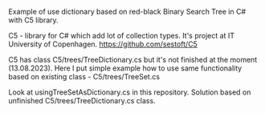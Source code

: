 
Example of use dictionary based on red-black Binary Search Tree in C# with C5 library.

C5 - library for C# which add lot of collection types. It's project at IT University of Copenhagen. https://github.com/sestoft/C5


C5 has class C5/trees/TreeDictionary.cs but it's not finished at the moment (13.08.2023).
Here I put simple example how to use same functionality based on existing class - C5/trees/TreeSet.cs


Look at usingTreeSetAsDictionary.cs in this repository.
Solution based on unfinished C5/trees/TreeDictionary.cs class.
